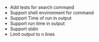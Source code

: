 * Add tests for search command
* Support shell environment for command
* Support Time of run in output
* Support run time in output
* Support stdin
* Limit output to n lines
